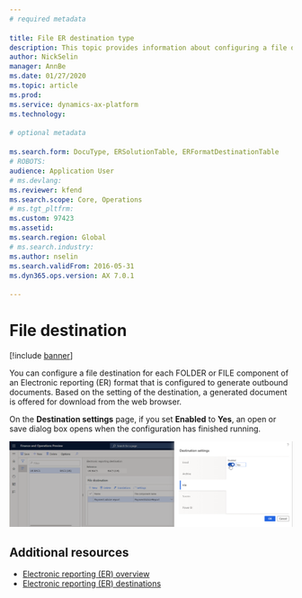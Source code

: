 ```yaml
---
# required metadata

title: File ER destination type
description: This topic provides information about configuring a file destination for an ER format.
author: NickSelin
manager: AnnBe
ms.date: 01/27/2020
ms.topic: article
ms.prod: 
ms.service: dynamics-ax-platform
ms.technology: 

# optional metadata

ms.search.form: DocuType, ERSolutionTable, ERFormatDestinationTable
# ROBOTS: 
audience: Application User
# ms.devlang: 
ms.reviewer: kfend
ms.search.scope: Core, Operations
# ms.tgt_pltfrm: 
ms.custom: 97423
ms.assetid: 
ms.search.region: Global
# ms.search.industry: 
ms.author: nselin
ms.search.validFrom: 2016-05-31
ms.dyn365.ops.version: AX 7.0.1

---
```


# <a name="FileDestinationType">File destination</a>

[!include [banner](../includes/banner.md)]

You can configure a file destination for each FOLDER or FILE component of an Electronic reporting (ER) format that is configured to generate outbound documents. Based on the setting of the destination, a generated document is offered for download from the web browser.

On the **Destination settings** page, if you set **Enabled** to **Yes**, an open or save dialog box opens when the configuration has finished running.

[![Destination setting page](./media/ER_Destinations-EnableFileDestination.png)](./media/ER_Destinations-EnableFileDestination.png)

## Additional resources

- [Electronic reporting (ER) overview](general-electronic-reporting.md)
- [Electronic reporting (ER) destinations](electronic-reporting-destinations.md)
